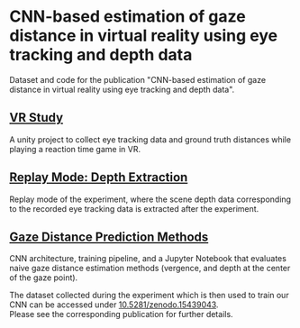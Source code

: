 # CNN-based estimation of gaze distance in virtual reality using eye tracking and depth data
Dataset and code for the publication "CNN-based estimation of gaze distance in virtual reality using eye tracking and depth data".  

## [VR Study](/Study)
A unity project to collect eye tracking data and ground truth distances while playing a reaction time game in VR.  

## [Replay Mode: Depth Extraction](/StudyDepthExtraction)
Replay mode of the experiment, where the scene depth data corresponding to the recorded eye tracking data is extracted after the experiment.  

## [Gaze Distance Prediction Methods](/GazeDistancePrediction)
CNN architecture, training pipeline, and a Jupyter Notebook that evaluates naive gaze distance estimation methods (vergence, and depth at the center of the gaze point).  

The dataset collected during the experiment which is then used to train our CNN can be accessed under [10.5281/zenodo.15439043](https://zenodo.org/records/15439043).  
Please see the corresponding publication for further details.
